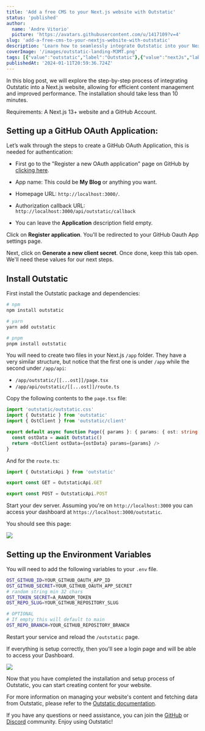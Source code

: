 ```yaml
---
title: 'Add a free CMS to your Next.js website with Outstatic'
status: 'published'
author:
  name: 'Andre Vitorio'
  picture: 'https://avatars.githubusercontent.com/u/1417109?v=4'
slug: 'add-a-free-cms-to-your-nextjs-website-with-outstatic'
description: 'Learn how to seamlessly integrate Outstatic into your Next.js website for optimized content management and improved performance in under 10 minutes.'
coverImage: '/images/outstatic-landing-M3MT.png'
tags: [{"value":"outstatic","label":"Outstatic"},{"value":"nextJs","label":"NextJs"}]
publishedAt: '2024-01-11T20:59:36.724Z'
---
```


In this blog post, we will explore the step-by-step process of integrating Outstatic into a Next.js website, allowing for efficient content management and improved performance. The installation should take less than 10 minutes.

Requirements: A Next.js 13+ website and a GitHub Account.

## Setting up a GitHub OAuth Application:

Let’s walk through the steps to create a GitHub OAuth Application, this is needed for authentication:

- First go to the "Register a new OAuth application" page on GitHub by [clicking here](https://github.com/settings/applications/new).

- App name: This could be **My Blog** or anything you want.

- Homepage URL: `http://localhost:3000/`.

- Authorization callback URL: `http://localhost:3000/api/outstatic/callback`

- You can leave the **Application** description field empty.

Click on **Register application**. You'll be redirected to your GitHub Oauth App settings page.

Next, click on **Generate a new client secret**. Once done, keep this tab open. We'll need these values for our next steps.

## Install Outstatic

First install the Outstatic package and dependencies:

```bash
# npm
npm install outstatic

# yarn
yarn add outstatic

# pnpm
pnpm install outstatic
```

You will need to create two files in your Next.js `/app` folder. They have a very similar structure, but notice that the first one is under `/app` while the second under `/app/api`:

- `/app/outstatic/[[...ost]]/page.tsx`
- `/app/api/outstatic/[[...ost]]/route.ts`

Copy the following contents to the `page.tsx` file:

```typescript
import 'outstatic/outstatic.css'
import { Outstatic } from 'outstatic'
import { OstClient } from 'outstatic/client'

export default async function Page({ params }: { params: { ost: string[] } }) {
  const ostData = await Outstatic()
  return <OstClient ostData={ostData} params={params} />
}
```

And for the `route.ts`:

```typescript
import { OutstaticApi } from 'outstatic'

export const GET = OutstaticApi.GET

export const POST = OutstaticApi.POST
```

Start your dev server. Assuming you're on `http://localhost:3000` you can access your dashboard at `https://localhost:3000/outstatic`.

You should see this page:

![](/images/image-UyND.png)

## Setting up the Environment Variables

You will need to add the following variables to your `.env` file.

```bash
OST_GITHUB_ID=YOUR_GITHUB_OAUTH_APP_ID
OST_GITHUB_SECRET=YOUR_GITHUB_OAUTH_APP_SECRET
# random string min 32 chars
OST_TOKEN_SECRET=A_RANDOM_TOKEN
OST_REPO_SLUG=YOUR_GITHUB_REPOSITORY_SLUG

# OPTIONAL
# If empty this will default to main
OST_REPO_BRANCH=YOUR_GITHUB_REPOSITORY_BRANCH
```

Restart your service and reload the `/outstatic` page.

If everything is setup correctly, then you'll see a login page and will be able to access your Dashboard.

![](https://outstatic.com/images/outstatic-login-screen-I4Mz.png)

Now that you have completed the installation and setup process of Outstatic, you can start creating content for your website. 

For more information on managing your website's content and fetching data from Outstatic, please refer to the [Outstatic documentation](https://outstatic.com/docs). 

If you have any questions or need assistance, you can join the [GitHub](https://github.com/avitorio/outstatic) or [Discord](https://discord.gg/qEjtpn7E6F) community. Enjoy using Outstatic!